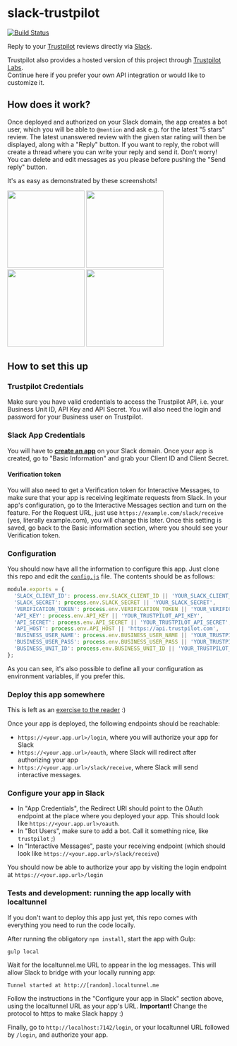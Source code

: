 # slack-trustpilot

[![Build Status](https://travis-ci.org/trustpilot/slack-trustpilot.svg?branch=master)](https://travis-ci.org/trustpilot/slack-trustpilot)

Reply to your [Trustpilot](https://www.trustpilot.com/) reviews directly via [Slack](https://slack.com/).

Trustpilot also provides a hosted version of this project through [Trustpilot Labs](http://blog.trustpilot.com/blog/integrate-trustpilot-reviews-in-slack-another-api-experiment).<br/>Continue here if you prefer your own API integration or would like to customize it.

## How does it work?

Once deployed and authorized on your Slack domain, the app creates a bot user, which you will be able to `@mention` and ask e.g. for the latest "5 stars" review. The latest unanswered review with the given star rating will then be displayed, along with a "Reply" button. If you want to reply, the robot will create a thread where you can write your reply and send it. Don't worry! You can delete and edit messages as you please before pushing the "Send reply" button.

It's as easy as demonstrated by these screenshots!

[<img src="https://github.com/trustpilot/slack-trustpilot/blob/master/screenshots/setup_and_invite.png" width="175">](https://github.com/trustpilot/slack-trustpilot/blob/master/screenshots/setup_and_invite.png) [<img src="https://github.com/trustpilot/slack-trustpilot/blob/master/screenshots/ask_for_review.png" width="175">](https://github.com/trustpilot/slack-trustpilot/blob/master/screenshots/ask_for_review.png) [<img src="https://github.com/trustpilot/slack-trustpilot/blob/master/screenshots/replying.png" width="175">](https://github.com/trustpilot/slack-trustpilot/blob/master/screenshots/replying.png) [<img src="https://github.com/trustpilot/slack-trustpilot/blob/master/screenshots/done.png" width="175">](https://github.com/trustpilot/slack-trustpilot/blob/master/screenshots/done.png)

## How to set this up

### Trustpilot Credentials

Make sure you have valid credentials to access the Trustpilot API, i.e. your Business Unit ID, API Key and API Secret. You will also need the login and password for your Business user on Trustpilot.

### Slack App Credentials

You will have to **[create an app](https://api.slack.com/apps/new)** on your Slack domain. Once your app is created, go to "Basic Information" and grab your Client ID and Client Secret.

#### Verification token

You will also need to get a Verification token for Interactive Messages, to make sure that your app is receiving legitimate requests from Slack. In your app's configuration, go to the Interactive Messages section and turn on the feature. For the Request URL, just use `https://example.com/slack/receive` (yes, literally example.com), you will change this later. Once this setting is saved, go back to the Basic information section, where you should see your Verification token.

### Configuration

You should now have all the information to configure this app. Just clone this repo and edit the [`config.js`](config.js) file. The contents should be as follows:

```javascript
module.exports = {
  'SLACK_CLIENT_ID': process.env.SLACK_CLIENT_ID || 'YOUR_SLACK_CLIENT_ID',
  'SLACK_SECRET': process.env.SLACK_SECRET || 'YOUR_SLACK_SECRET',
  'VERIFICATION_TOKEN': process.env.VERIFICATION_TOKEN || 'YOUR_VERIFICATION_TOKEN',
  'API_KEY': process.env.API_KEY || 'YOUR_TRUSTPILOT_API_KEY',
  'API_SECRET': process.env.API_SECRET || 'YOUR_TRUSTPILOT_API_SECRET',
  'API_HOST': process.env.API_HOST || 'https://api.trustpilot.com',
  'BUSINESS_USER_NAME': process.env.BUSINESS_USER_NAME || 'YOUR_TRUSTPILOT_BUSINESS_USER_NAME',
  'BUSINESS_USER_PASS': process.env.BUSINESS_USER_PASS || 'YOUR_TRUSTPILOT_BUSINESS_USER_PASS',
  'BUSINESS_UNIT_ID': process.env.BUSINESS_UNIT_ID || 'YOUR_TRUSTPILOT_BUSINESS_UNIT_ID'
};
```
As you can see, it's also possible to define all your configuration as environment variables, if you prefer this.

### Deploy this app somewhere

This is left as an [exercise to the reader](https://devcenter.heroku.com/articles/deploying-nodejs) :)

Once your app is deployed, the following endpoints should be reachable:

- `https://<your.app.url>/login`, where you will authorize your app for Slack
- `https://<your.app.url>/oauth`, where Slack will redirect after authorizing your app
- `https://<your.app.url>/slack/receive`, where Slack will send interactive messages.

### Configure your app in Slack

- In "App Credentials", the Redirect URI should point to the OAuth endpoint at the place where you deployed your app. This should look like `https://<your.app.url>/oauth`.
- In "Bot Users", make sure to add a bot. Call it something nice, like `trustpilot` ;)
- In "Interactive Messages", paste your receiving endpoint (which should look like `https://<your.app.url>/slack/receive`)

You should now be able to authorize your app by visiting the login endpoint at `https://<your.app.url>/login`


### Tests and development: running the app locally with localtunnel

If you don't want to deploy this app just yet, this repo comes with everything you need to run the code locally.

After running the obligatory `npm install`, start the app with Gulp:

```
gulp local
```

Wait for the localtunnel.me URL to appear in the log messages. This will allow Slack to bridge with your locally running app:

```
Tunnel started at http://[random].localtunnel.me
```

Follow the instructions in the "Configure your app in Slack" section above, using the localtunnel URL as your app's URL. **Important!** Change the protocol to https to make Slack happy :)

Finally, go to `http://localhost:7142/login`, or your localtunnel URL followed by `/login`, and authorize your app.
